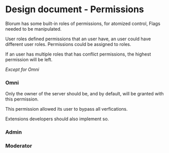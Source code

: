 # Design document - Permissions

Blorum has some built-in roles of permissions, for atomized control, Flags needed to be manipulated.

User roles defined permissions that an user have, an user could have different user roles. Permissions could be assigned to roles.

If an user has multiple roles that has conflict permissions, the highest permission will be left.

*Except for Omni*

### Omni

Only the owner of the server should be, and by default, will be granted with this permission.

This permission allowed its user to bypass all verfications.

Extensions developers should also implement so.

### Admin

### Moderator

